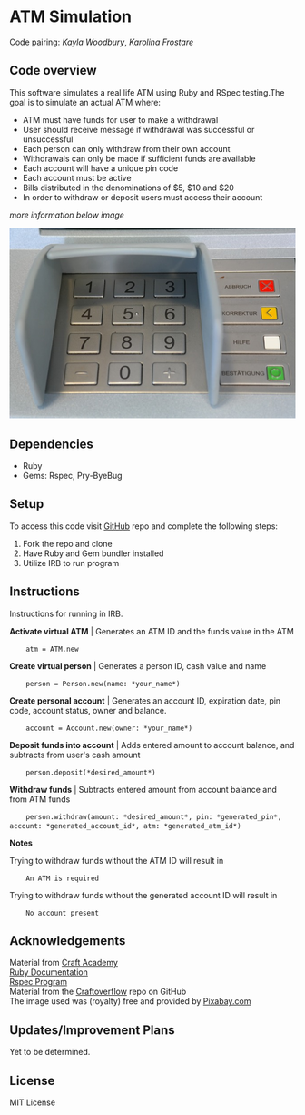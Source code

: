 # ATM Simulation
Code pairing: *Kayla Woodbury*, *Karolina Frostare*

## Code overview
This software simulates a real life ATM using Ruby and RSpec testing.The goal is to simulate an actual ATM where:

* ATM must have funds for user to make a withdrawal
* User should receive message if withdrawal was successful or unsuccessful
* Each person can only withdraw from their own account
* Withdrawals can only be made if sufficient funds are available
* Each account will have a unique pin code
* Each account must be active
* Bills distributed in the denominations of $5, $10 and $20
* In order to withdraw or deposit users must access their account

*more information below image*

![ATM simulation](/assets/atm_simulation.jpg)

## Dependencies

* Ruby
* Gems: Rspec, Pry-ByeBug

## Setup
To access this code visit [GitHub](https://github.com/kfrostare/atm_challenge_2019) repo and complete the following steps:

1. Fork the repo and clone
2. Have Ruby and Gem bundler installed
3. Utilize IRB to run program

## Instructions
Instructions for running in IRB.

**Activate virtual ATM** | Generates an ATM ID and the funds value in the ATM 

        atm = ATM.new


**Create virtual person** | Generates a person ID, cash value and name

        person = Person.new(name: *your_name*)


**Create personal account** | Generates an account ID, expiration date, pin code, account status, owner and balance.
        
        account = Account.new(owner: *your_name*) 


**Deposit funds into account** | Adds entered amount to account balance, and subtracts from user's cash amount

        person.deposit(*desired_amount*)

**Withdraw funds** | Subtracts entered amount from account balance and from ATM funds

        person.withdraw(amount: *desired_amount*, pin: *generated_pin*, account: *generated_account_id*, atm: *generated_atm_id*)

**Notes**

Trying to withdraw funds without the ATM ID will result in

        An ATM is required

Trying to withdraw funds without the generated account ID will result in 

        No account present

## Acknowledgements
Material from [Craft Academy](learn.craftacademy.co) <br>
[Ruby Documentation](rubymonstas.org) <br>
[Rspec Program](rspec.info) <br>
Material from the [Craftoverflow](https://github.com/CraftAcademy/CraftOverflow) repo on GitHub <br>
The image used was (royalty) free and provided by [Pixabay.com](https://pixabay.com/) <br>

## Updates/Improvement Plans
Yet to be determined.

## License
MIT License
